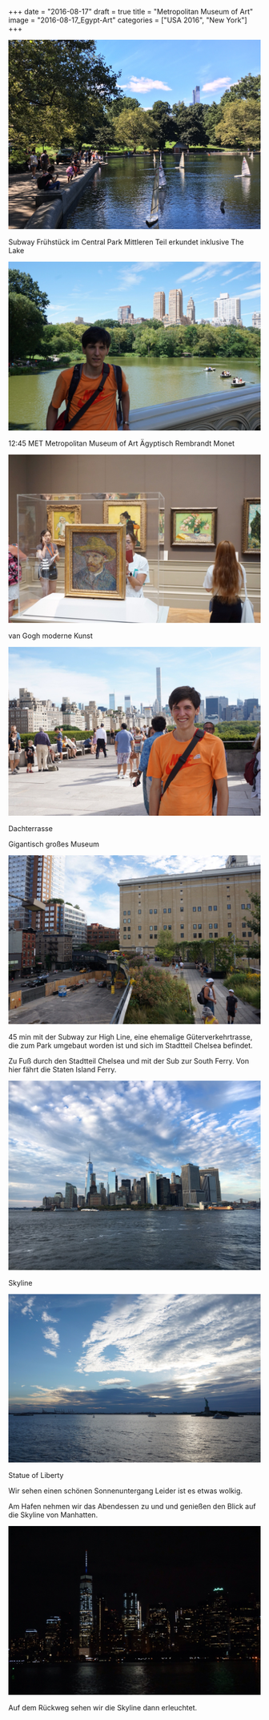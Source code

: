 +++
date = "2016-08-17"
draft = true
title = "Metropolitan Museum of Art"
image = "2016-08-17_Egypt-Art"
categories = ["USA 2016", "New York"]
+++


![Modellsegelboote](/images/2016-08-17_Modellsegelboote.jpg)

Subway
Frühstück im Central Park
Mittleren Teil erkundet inklusive The Lake

![Bow Bridge](/images/2016-08-17_Bow-Bridge.jpg)

12:45 MET Metropolitan Museum of Art
Ägyptisch
Rembrandt
Monet

![Van Gogh](/images/2016-08-17_Van-Gogh.jpg)

van Gogh
moderne Kunst

![Dachterrasse des MET](/images/2016-08-17_MET-Dachterrasse.jpg)

Dachterrasse

Gigantisch großes Museum

![Highline](/images/2016-08-17_Highline.jpg)

45 min mit der Subway zur High Line, 
eine ehemalige Güterverkehrtrasse, 
die zum Park umgebaut worden ist
und sich im Stadtteil Chelsea befindet. 

Zu Fuß durch den Stadtteil Chelsea und mit der Sub
zur South Ferry. Von hier fährt die Staten Island Ferry. 

![dramatische Skyline](/images/2016-08-17_Skyline-dramatic.jpg)

Skyline

![Statue of Liberty](/images/2016-08-17_Statue-Of-Liberty.jpg)

Statue of Liberty

Wir sehen einen schönen Sonnenuntergang
Leider ist es etwas wolkig. 

Am Hafen nehmen wir das Abendessen zu und und genießen den Blick auf die Skyline von Manhatten. 

![Skyline-Night](/images/2016-08-17_Skyline-Night.jpg)

Auf dem Rückweg sehen wir die Skyline dann erleuchtet. 
